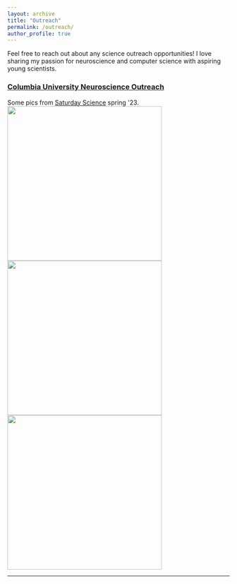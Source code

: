 ```yaml
---
layout: archive
title: "Outreach"
permalink: /outreach/
author_profile: true
---
```

Feel free to reach out about any science outreach opportunities! I love sharing my passion for neuroscience and computer science with aspiring young scientists. 

### [Columbia University Neuroscience Outreach](https://cuno.zuckermaninstitute.columbia.edu/)
Some pics from [Saturday Science](https://zuckermaninstitute.columbia.edu/saturday-science) spring '23. 
<img src='/images/sat_science_march1' width ='350'>
<img src='/images/sat_science_march2' width ='350'>
<img src='/images/sat_science_april.png' width='350'>

---
